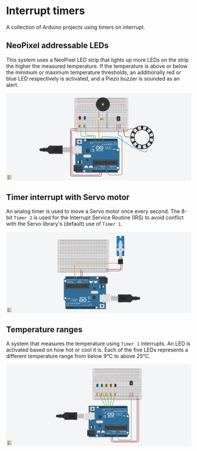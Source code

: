 # Interrupt timers

A collection of Arduino projects using timers on interrupt.

## NeoPixel addressable LEDs

This system uses a NeoPixel LED strip that lights up more LEDs on the strip the higher the measured temperature. If the temperature is above or below
the minimum or maximum temperature thresholds, an additionally red or blue LED respectively is activated, and a Piezo buzzer is sounded as an alert.

![NeoPixel](neopixel_addressable.png)

## Timer interrupt with Servo motor

An analog timer is used to move a Servo motor once every second. The 8-bit `Timer 2` is used for the Interrupt Service Routine (IRS) to avoid conflict with the Servo library's (default) use of `Timer 1`.

![Servo](servo_timer2.png)

## Temperature ranges

A system that measures the temperature using `Timer 1` interrupts. An LED is activated based on how hot or cool it is. Each of the five LEDs represents a different temperature range from below 9°C to above 25°C.

![Temperatures](temperatures_timer1.png)
